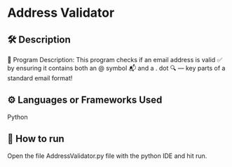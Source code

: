 
# Address Validator


## 🛠️ Description

📧 Program Description:
This program checks if an email address is valid ✅ by ensuring it contains both an @ symbol 📬 and a . dot 🔍 — key parts of a standard email format!
## ⚙️ Languages or Frameworks Used
Python

## 🌟 How to run
Open the file AddressValidator.py file with the python IDE and hit run.


